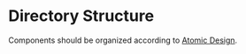 # Directory Structure
Components should be organized according to [Atomic Design](https://bradfrost.com/blog/post/atomic-web-design/).
